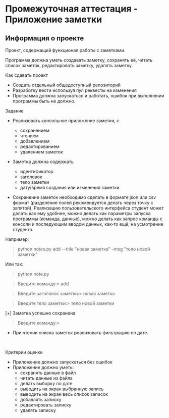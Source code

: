 # Промежуточная аттестация - Приложение заметки

## Информация о проекте

Проект, содержащий функционал работы с заметками.

Программа должна уметь создавать заметку, сохранять её, читать список заметок, редактировать заметку, удалять заметку.

Как сдавать проект
- Создать отдельный общедоступный репозиторий
- Разработку вести используя пул реквесты на изменения
- Программа должна запускаться и работать, ошибок при выполнении программы быть не должно.

Задание
- Реализовать консольное приложение заметки, с
    - сохранением
    - чтением
    - добавлением
    - редактированием
    - удалением заметок

- Заметка должна содержать
    - идентификатор
    - заголовок
    - тело заметки
    - дату/время создания или изменения заметки

- Сохранение заметок необходимо сделать в формате json или csv формат (разделение полей рекомендуется делать через точку с запятой). Реализацию пользовательского интерфейса студент может делать как ему удобнее, можно делать как параметры запуска программы (команда, данные), можно делать как запрос команды с консоли и последующим вводом данных, как-то ещё, на усмотрение студента.

Например:
> python notes.py add --title "новая заметка" –msg "тело новой заметки"

Или так:
> python note.py

> Введите команду:> add

> Введите заголовок заметки:> новая заметка

> Введите тело заметки:> тело новой заметки

[+] Заметка успешно сохранена
> Введите команду:>

- При чтении списка заметок реализовать фильтрацию по дате.

<br>

Критерии оценки

- Приложение должно запускаться без ошибок
- Приложение должно уметь:
    + сохранять данные в файл
    + читать данные из файла
    + делать выборку по дате
    + выводить на экран выбранную запись
    + выводить на экран весь список записок
    + добавлять записку
    + редактировать записку
    + удалять записку